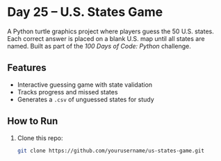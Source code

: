 # Day 25 – U.S. States Game

A Python turtle graphics project where players guess the 50 U.S. states. Each correct answer is placed on a blank U.S. map until all states are named. Built as part of the *100 Days of Code: Python* challenge.

## Features
- Interactive guessing game with state validation  
- Tracks progress and missed states  
- Generates a `.csv` of unguessed states for study  

## How to Run
1. Clone this repo:  
   ```bash
   git clone https://github.com/yourusername/us-states-game.git

